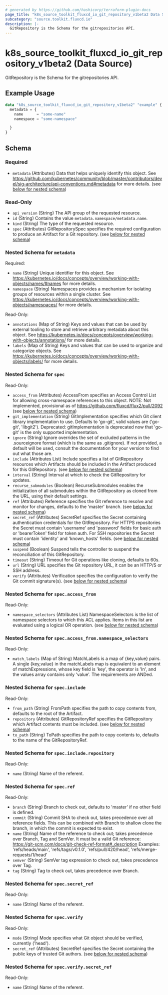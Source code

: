 ```yaml
---
# generated by https://github.com/hashicorp/terraform-plugin-docs
page_title: "k8s_source_toolkit_fluxcd_io_git_repository_v1beta2 Data Source - terraform-provider-k8s"
subcategory: "source.toolkit.fluxcd.io"
description: |-
  GitRepository is the Schema for the gitrepositories API.
---
```


# k8s_source_toolkit_fluxcd_io_git_repository_v1beta2 (Data Source)

GitRepository is the Schema for the gitrepositories API.

## Example Usage

```terraform
data "k8s_source_toolkit_fluxcd_io_git_repository_v1beta2" "example" {
  metadata = {
    name      = "some-name"
    namespace = "some-namespace"

  }
}
```

<!-- schema generated by tfplugindocs -->
## Schema

### Required

- `metadata` (Attributes) Data that helps uniquely identify this object. See https://github.com/kubernetes/community/blob/master/contributors/devel/sig-architecture/api-conventions.md#metadata for more details. (see [below for nested schema](#nestedatt--metadata))

### Read-Only

- `api_version` (String) The API group of the requested resource.
- `id` (String) Contains the value `metadata.namespace/metadata.name`.
- `kind` (String) The type of the requested resource.
- `spec` (Attributes) GitRepositorySpec specifies the required configuration to produce an Artifact for a Git repository. (see [below for nested schema](#nestedatt--spec))

<a id="nestedatt--metadata"></a>
### Nested Schema for `metadata`

Required:

- `name` (String) Unique identifier for this object. See https://kubernetes.io/docs/concepts/overview/working-with-objects/names/#names for more details.
- `namespace` (String) Namespaces provides a mechanism for isolating groups of resources within a single cluster. See https://kubernetes.io/docs/concepts/overview/working-with-objects/namespaces/ for more details.

Read-Only:

- `annotations` (Map of String) Keys and values that can be used by external tooling to store and retrieve arbitrary metadata about this object. See https://kubernetes.io/docs/concepts/overview/working-with-objects/annotations/ for more details.
- `labels` (Map of String) Keys and values that can be used to organize and categorize objects. See https://kubernetes.io/docs/concepts/overview/working-with-objects/labels/ for more details.


<a id="nestedatt--spec"></a>
### Nested Schema for `spec`

Read-Only:

- `access_from` (Attributes) AccessFrom specifies an Access Control List for allowing cross-namespace references to this object. NOTE: Not implemented, provisional as of https://github.com/fluxcd/flux2/pull/2092 (see [below for nested schema](#nestedatt--spec--access_from))
- `git_implementation` (String) GitImplementation specifies which Git client library implementation to use. Defaults to 'go-git', valid values are ('go-git', 'libgit2'). Deprecated: gitImplementation is deprecated now that 'go-git' is the only supported implementation.
- `ignore` (String) Ignore overrides the set of excluded patterns in the .sourceignore format (which is the same as .gitignore). If not provided, a default will be used, consult the documentation for your version to find out what those are.
- `include` (Attributes List) Include specifies a list of GitRepository resources which Artifacts should be included in the Artifact produced for this GitRepository. (see [below for nested schema](#nestedatt--spec--include))
- `interval` (String) Interval at which to check the GitRepository for updates.
- `recurse_submodules` (Boolean) RecurseSubmodules enables the initialization of all submodules within the GitRepository as cloned from the URL, using their default settings.
- `ref` (Attributes) Reference specifies the Git reference to resolve and monitor for changes, defaults to the 'master' branch. (see [below for nested schema](#nestedatt--spec--ref))
- `secret_ref` (Attributes) SecretRef specifies the Secret containing authentication credentials for the GitRepository. For HTTPS repositories the Secret must contain 'username' and 'password' fields for basic auth or 'bearerToken' field for token auth. For SSH repositories the Secret must contain 'identity' and 'known_hosts' fields. (see [below for nested schema](#nestedatt--spec--secret_ref))
- `suspend` (Boolean) Suspend tells the controller to suspend the reconciliation of this GitRepository.
- `timeout` (String) Timeout for Git operations like cloning, defaults to 60s.
- `url` (String) URL specifies the Git repository URL, it can be an HTTP/S or SSH address.
- `verify` (Attributes) Verification specifies the configuration to verify the Git commit signature(s). (see [below for nested schema](#nestedatt--spec--verify))

<a id="nestedatt--spec--access_from"></a>
### Nested Schema for `spec.access_from`

Read-Only:

- `namespace_selectors` (Attributes List) NamespaceSelectors is the list of namespace selectors to which this ACL applies. Items in this list are evaluated using a logical OR operation. (see [below for nested schema](#nestedatt--spec--access_from--namespace_selectors))

<a id="nestedatt--spec--access_from--namespace_selectors"></a>
### Nested Schema for `spec.access_from.namespace_selectors`

Read-Only:

- `match_labels` (Map of String) MatchLabels is a map of {key,value} pairs. A single {key,value} in the matchLabels map is equivalent to an element of matchExpressions, whose key field is 'key', the operator is 'In', and the values array contains only 'value'. The requirements are ANDed.



<a id="nestedatt--spec--include"></a>
### Nested Schema for `spec.include`

Read-Only:

- `from_path` (String) FromPath specifies the path to copy contents from, defaults to the root of the Artifact.
- `repository` (Attributes) GitRepositoryRef specifies the GitRepository which Artifact contents must be included. (see [below for nested schema](#nestedatt--spec--include--repository))
- `to_path` (String) ToPath specifies the path to copy contents to, defaults to the name of the GitRepositoryRef.

<a id="nestedatt--spec--include--repository"></a>
### Nested Schema for `spec.include.repository`

Read-Only:

- `name` (String) Name of the referent.



<a id="nestedatt--spec--ref"></a>
### Nested Schema for `spec.ref`

Read-Only:

- `branch` (String) Branch to check out, defaults to 'master' if no other field is defined.
- `commit` (String) Commit SHA to check out, takes precedence over all reference fields.  This can be combined with Branch to shallow clone the branch, in which the commit is expected to exist.
- `name` (String) Name of the reference to check out; takes precedence over Branch, Tag and SemVer.  It must be a valid Git reference: https://git-scm.com/docs/git-check-ref-format#_description Examples: 'refs/heads/main', 'refs/tags/v0.1.0', 'refs/pull/420/head', 'refs/merge-requests/1/head'
- `semver` (String) SemVer tag expression to check out, takes precedence over Tag.
- `tag` (String) Tag to check out, takes precedence over Branch.


<a id="nestedatt--spec--secret_ref"></a>
### Nested Schema for `spec.secret_ref`

Read-Only:

- `name` (String) Name of the referent.


<a id="nestedatt--spec--verify"></a>
### Nested Schema for `spec.verify`

Read-Only:

- `mode` (String) Mode specifies what Git object should be verified, currently ('head').
- `secret_ref` (Attributes) SecretRef specifies the Secret containing the public keys of trusted Git authors. (see [below for nested schema](#nestedatt--spec--verify--secret_ref))

<a id="nestedatt--spec--verify--secret_ref"></a>
### Nested Schema for `spec.verify.secret_ref`

Read-Only:

- `name` (String) Name of the referent.
